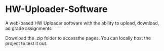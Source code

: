 # HW-Uploader-Software
A web-based HW Uploader software with the ability to upload, download, ad grade assignments

Download the .zip folder to accessthe pages. 
You can locally host the project to test it out. 
